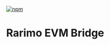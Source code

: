 [![npm](https://img.shields.io/npm/v/@rarimo/evm-bridge.svg)](https://www.npmjs.com/package/@rarimo/evm-bridge)

# Rarimo EVM Bridge
